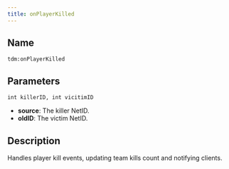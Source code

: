 ```yaml
---
title: onPlayerKilled
---
```


Name
----------
```
tdm:onPlayerKilled
```

Parameters
----------

```
int killerID, int vicitimID
```

- **source**: The killer NetID.
- **oldID**: The victim NetID.

Description
----------

Handles player kill events, updating team kills count and notifying clients.
